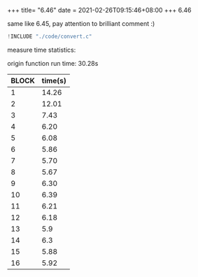+++
title= "6.46"
date = 2021-02-26T09:15:46+08:00
+++
6.46

same like 6.45, pay attention to brilliant comment :)

```c
!INCLUDE "./code/convert.c"
```

measure time statistics:

origin function run time: 30.28s

|BLOCK|time(s)|
|-|----|
|1|14.26|
|2|12.01|
|3|7.43|
|4|6.20|
|5|6.08|
|6|5.86|
|7|5.70|
|8|5.67|
|9|6.30|
|10|6.39|
|11|6.21|
|12|6.18|
|13|5.9|
|14|6.3|
|15|5.88|
|16|5.92|
